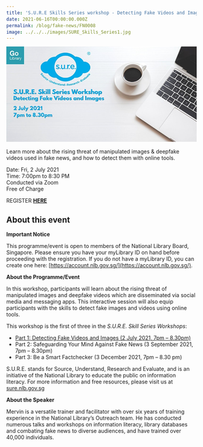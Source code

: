 ```yaml
---
title: 'S.U.R.E Skills Series workshop - Detecting Fake Videos and Images'
date: 2021-06-16T00:00:00.000Z
permalink: /blog/fake-news/FN0008
image: ../../../images/SURE_Skills_Series1.jpg
---
```


![](../../../images/SURE_Skills_Series1.jpg)

Learn more about the rising threat of manipulated images & deepfake videos used in fake news, and how to detect them with online tools.

Date: Fri, 2 July 2021 <br>Time: 7:00pm to 8:30 PM<br>Conducted via Zoom<br>Free of Charge

REGISTER **[HERE](https://www.eventbrite.sg/e/detecting-fake-videos-and-images-sure-skills-series-x-my-digital-life-registration-159064751955)**



## About this event


**Important Notice**

This programme/event is open to members of the National Library Board, Singapore. Please ensure you have your myLibrary ID on hand before proceeding with the registration. If you do not have a myLibrary ID, you can create one here: [https://account.nlb.gov.sg/](https://account.nlb.gov.sg/).



**About the Programme/Event**

In this workshop, participants will learn about the rising threat of manipulated images and deepfake videos which are disseminated via social media and messaging apps. This interactive session will also equip participants with the skills to detect fake images and videos using online tools.

This workshop is the first of three in the *S.U.R.E. Skill Series* *Workshops*:

- [Part 1: Detecting Fake Videos and Images (2 July 2021, 7pm – 8.30pm)](https://www.eventbrite.sg/e/detecting-fake-videos-and-images-sure-skills-series-x-my-digital-life-registration-159064751955)
- Part 2: Safeguarding Your Mind Against Fake News (3 September 2021, 7pm – 8.30pm)
- Part 3: Be a Smart Factchecker (3 December 2021, 7pm – 8.30 pm)

S.U.R.E. stands for Source, Understand, Research and Evaluate, and is an initiative of the National Library to educate the public on information literacy. For more information and free resources, please visit us at [sure.nlb.gov.sg](https://sure.nlb.gov.sg/)



**About the Speaker**

Mervin is a versatile trainer and facilitator with over six years of training experience in the National Library’s Outreach team. He has conducted numerous talks and workshops on information literacy, library databases and combating fake news to diverse audiences, and have trained over 40,000 individuals.

